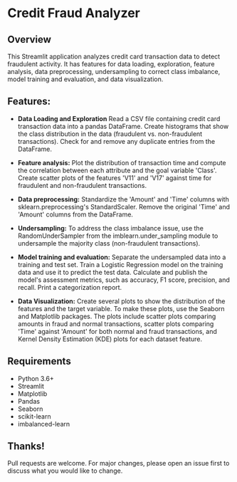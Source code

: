 # Credit Fraud Analyzer

## Overview
This Streamlit application analyzes credit card transaction data to detect fraudulent activity. It has features for data loading, exploration, feature analysis, data preprocessing, undersampling to correct class imbalance, model training and evaluation, and data visualization.

## Features: 
- **Data Loading and Exploration** Read a CSV file containing credit card transaction data into a pandas DataFrame. Create histograms that show the class distribution in the data (fraudulent vs. non-fraudulent transactions). Check for and remove any duplicate entries from the DataFrame.
  
- **Feature analysis:** Plot the distribution of transaction time and compute the correlation between each attribute and the goal variable 'Class'. Create scatter plots of the features 'V11' and 'V17' against time for fraudulent and non-fraudulent transactions.

- **Data preprocessing:** Standardize the 'Amount' and 'Time' columns with sklearn.preprocessing's StandardScaler. Remove the original 'Time' and 'Amount' columns from the DataFrame.

- **Undersampling:** To address the class imbalance issue, use the RandomUnderSampler from the imblearn.under_sampling module to undersample the majority class (non-fraudulent transactions).

- **Model training and evaluation:** Separate the undersampled data into a training and test set. Train a Logistic Regression model on the training data and use it to predict the test data. Calculate and publish the model's assessment metrics, such as accuracy, F1 score, precision, and recall. Print a categorization report.

- **Data Visualization:** Create several plots to show the distribution of the features and the target variable. To make these plots, use the Seaborn and Matplotlib packages. The plots include scatter plots comparing amounts in fraud and normal transactions, scatter plots comparing 'Time' against 'Amount' for both normal and fraud transactions, and Kernel Density Estimation (KDE) plots for each dataset feature.

## Requirements
- Python 3.6+
- Streamlit
- Matplotlib
- Pandas
- Seaborn
- scikit-learn
- imbalanced-learn

## Thanks!
Pull requests are welcome. For major changes, please open an issue first to discuss what you would like to change.



